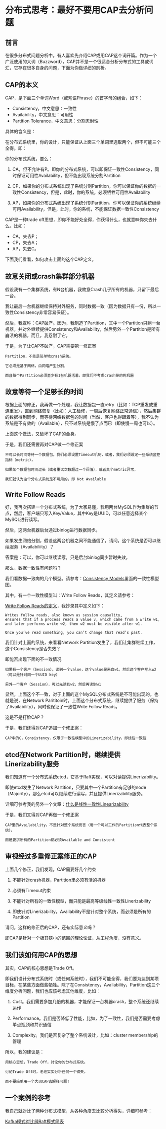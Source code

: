 # 分布式思考：最好不要用CAP去分析问题

## 前言

在很多分布式问题分析中，有人喜欢先介绍CAP或用CAP这个词开篇。作为一个广泛使用的大词（Buzzword），CAP并不是一个很适合分析分布式的工具或词汇，它存在很多自身的问题，下面为你做详细的剖析。

## CAP的本义

CAP，是下面三个单词Word（或短语Phrase）的首字母的组合，如下：

* Consistency，中文意思：一致性
* Availability，中文意思：可用性
* Partition Tolerance，中文意思：分割忍耐性

具体的含义是：

在分布式系统里，你的设计，只能保证从上面三个单词里选取两个，但不可能三个全得。即：

你的分布式系统，要么：

1. CA，但不允许有P。即你的分布式系统，可以即保证一致性Consistency，同时保证可用性Availability，但不能出现系统分割Partition

2. CP，如果你的分布式系统出现了系统分割Partition，你可以保证你的数据的一致性Consistency，但是，此时，你的系统，必须牺牲可用性Availability

3. AP，如果你的分布式系统出现了系统分割Partition，你可以保证你的系统继续可用Availability，但是，此时，你的系统，不能保证数据一致性Consistency

CAP是一种trade off思想，即你不能好处全得，你获得什么，也就意味你失去什么。比如：

* CA，失去P；
* CP，失去A；
* AP，失去C。

下面我们看看，如何攻击上面的这个CAP定义。

## 故意关闭或crash集群部分机器

假设我有一个集群系统，有N台机器，我故意Crash几乎所有的机器，只留下最后一台。

我让最后一台机器继续保持对外服务，同时数据一致（因为数据只有一份，所以一致性Consistency非常容易保证）。

然后，我宣称：CAP破产。因为，我制造了Partition，其中一个Partition只剩一台机器，并对外继续提供Consistency和Availability，然后另外一个Partition是所有崩溃的机器，而且，我忍耐了它。

于是，为了让CAP不破产，CAP需要第一修正案

```
Partition，不能是简单地crash系统。

它必须是基于网络，由网咯产生分割，

而且每个Partition必须至少有1台机器活着。即我们不考虑crash掉的死机器
```

## 故意等待一个足够长的时间

根据上面的修正，我再做一个处理，我让数据包一直retry（比如：TCP重发或重连重发），直到网络恢复（比如：人工检修，一周后恢复网络正常通信），然后集群的数据得到同步，而等待网络数据包的时间（当然，客户也得跟着等），我不认为系统是不有效的（Available），只不过系统是慢了点而已（即使慢一周也可以）。

上面这个做法，又破坏了CAP的金身。

于是，我们还需要再对CAP做一个修正案

```
不可以长时间等待一个数据包，我们必须设置Timeout机制，或者，我们必须设定一些系统监控指标（metric），

如果某个数据包时间过长（或者重试次数超过一个阀值），或者某个metric异常，

我们就认为这个分布式系统是不可用的，即 Not Available
```

## Write Follow Reads

好，我再次搭建一个分布式系统，为了大家易懂，我用两台MySQL作为集群的节点，然后，客户端只写入Key/Value，其中Key是UUID，可以任意选择某个MySQL进行读写。

然后，这两台机器后台通过binlog进行数据同步。

如果发生网络分割，假设这两台机器之间不能通信了，请问，这个系统是否可以继续服务（Availabiliity）？

答案是：可以，你可以继续读写，只是后台binlog同步暂时失效。

那么，数据一致性有问题吗？

我们看数据一致向的几个模型。请参考：[Consistency Models](http://jepsen.io/consistency)里面的一致性模型图。

其中，有一个一致性模型叫：Write Follow Reads，其定义请参考：

[Write Follow Reads的定义](http://jepsen.io/consistency/models/writes-follow-reads)，我抄录其中定义如下：

```
Writes follow reads, also known as session causality, 
ensures that if a process reads a value v, which came from a write w1, 
and later performs write w2, then w2 must be visible after w1. 

Once you’ve read something, you can’t change that read’s past.
```

我们针对上面的系统，来看看Network Partition发生了，我们让集群继续工作，这个Consistency是否失效？

即能否出现下面的不一致情况

```
如果有一个客户（Session），读到一个value，这个value是来自w1，然后这个客户写入w2（可以是针对同一个UUID key）

另外一个客户（Session），可以先读到w2，然后再读到w1
```

显然，上面这个不一致，对于上面的这个MySQL分布式系统是不可能出现的。也就是说，在Network Parititoin时，上面这个分布式系统，继续提供了服务（保持了Availability），同时也保证了一致性Write Follow Reads。

这是不是打脸CAP？

于是，我们还得对CAP追加一个修正案：

```
CAP中的C，Consistency，仅限于一致性模型中的Linerizability，即线性一致性
```

## etcd在Network Partition时，继续提供Linerizability服务

我们知道有一个分布式系统etcd，它基于Raft实现，可以对读提供Linerizability。

即使etcd发生了Network Partition，只要其中一个Partition有足够的node（Majority），那么etcd可以继续进行读写，并且提供Linerizability服务。

详细可参考我的另外一个文章：[什么是线性一致性Linearizability](https://zhuanlan.zhihu.com/p/410217203)

于是，我们又得对CAP再做一个修正案

```
CAP里的Availability，不是针对整个系统而言（用一个可以工作的Partition代表整个系统），

而是要求所有的Partition都必须Available and Consistent
```

## 审视经过多重修正案修正的CAP

上面几个修正，我们发现，CAP需要好几个约束

1. 不能针对crash机器，Partition里必须有活的机器

2. 必须有Timeout约束

3. 不能针对所有的一致性模型，而只能是最高等级线性一致性Linerizability

4. 即使针对Linerizability，Availability不是针对整个系统，而必须是所有的Partition

请问，这样的修正后的CAP，还有实际意义吗？

即CAP是针对一个极其狭小的范围的理论论证，从工程角度，没有意义。

## 我们该如何用CAP的思想

其实，CAP的核心思想是Trade Off。

即我们设计分布式系统时（或任何系统时），我们不可能全得，我们要为达到某项目标，在某些方面做些牺牲。除了在Consistency，Availability，Partition这三个维度分析问题，我们也应该考虑其他维度，比如：

1. Cost。我们需要多加几倍的机器，才能保证一台机器crash，整个系统还继续运作

2. Performance。我们是否降低了性能，比如，为了一致性，我们是否需要考虑单点瓶颈和共识通信

3. Complexity。我们是否复杂了整个系统设计，比如：cluster membership的管理

所以，我的建议是：

```
用核心思想，Trade Off，讨论你的分布式系统。

讨论Trade Off时，老老实实分析任何一个得失。

而不要简单用一个大词CAP去解释问题！
```

## 一个案例的参考

我自己就对比了两种分布式模型，从各种角度去比较分析得失，详细可参考：

[Kafka模式对比纯Raft模式简表](https://zhuanlan.zhihu.com/p/405228466)